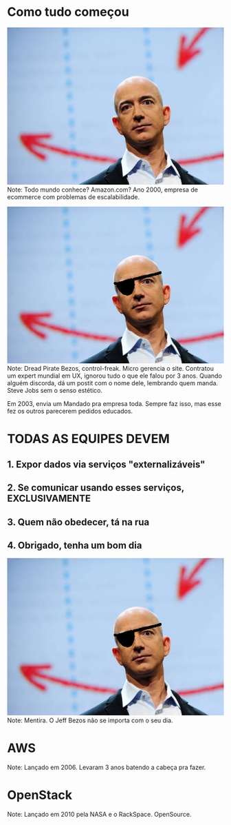 # Como tudo começou


![Jeff Bezos](images/jeff-bezos.jpg)
Note: Todo mundo conhece?  Amazon.com?  Ano 2000, empresa de ecommerce com
problemas de escalabilidade.


![Dread Pirate Bezos](images/dread-pirate-bezos.jpg)
Note: Dread Pirate Bezos, control-freak.  Micro gerencia o site.  Contratou um
expert mundial em UX, ignorou tudo o que ele falou por 3 anos.  Quando alguém
discorda, dá um postit com o nome dele, lembrando quem manda.  Steve Jobs sem o
senso estético.

Em 2003, envia um Mandado pra empresa toda.  Sempre faz isso, mas esse fez os
outros parecerem pedidos educados.

# TODAS AS EQUIPES DEVEM


## 1. Expor dados via serviços "externalizáveis"


## 2. Se comunicar usando esses serviços, EXCLUSIVAMENTE


## 3. Quem não obedecer, tá na rua


## 4. Obrigado, tenha um bom dia


![Dread Pirate Bezos](images/dread-pirate-bezos.jpg)
Note:  Mentira.  O Jeff Bezos não se importa com o seu dia.


# AWS
Note: Lançado em 2006.  Levaram 3 anos batendo a cabeça pra fazer.


# OpenStack
Note: Lançado em 2010 pela NASA e o RackSpace.  OpenSource.
